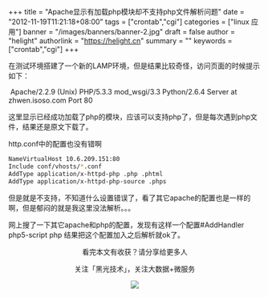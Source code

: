 +++
title = "Apache显示有加载php模块却不支持php文件解析问题"
date = "2012-11-19T11:21:18+08:00"
tags = ["crontab","cgi"]
categories = ["linux 应用"]
banner = "/images/banners/banner-2.jpg"
draft = false
author = "helight"
authorlink = "https://helight.cn"
summary = ""
keywords = ["crontab","cgi"]
+++

在测试环境搭建了一个新的LAMP环境，但是结果比较奇怪，访问页面的时候提示如下：

 Apache/2.2.9 (Unix) PHP/5.3.3 mod_wsgi/3.3 Python/2.6.4 Server at zhwen.isoso.com Port 80

这里显示已经成功加载了php的模块，应该可以支持php了，但是每次遇到php文件，结果还是原文下载了。

http.conf中的配置也没有错啊
<!--more-->
```sh
NameVirtualHost 10.6.209.151:80
Include conf/vhosts/*.conf
AddType application/x-httpd-php .php .phtml
AddType application/x-httpd-php-source .phps
```
但是就是不支持，不知道什么设置错误了，看了其它apache的配置也是一样的啊，但是郁闷的就是我这里没法解析。。。

网上搜了一下其它apache和php的配置，发现有这样一个配置#AddHandler php5-script php
结果把这个配置加入之后解析就ok了。


<center>
看完本文有收获？请分享给更多人<br>

关注「黑光技术」，关注大数据+微服务<br>

![](/images/qrcode_helight_tech.jpg)
</center>
